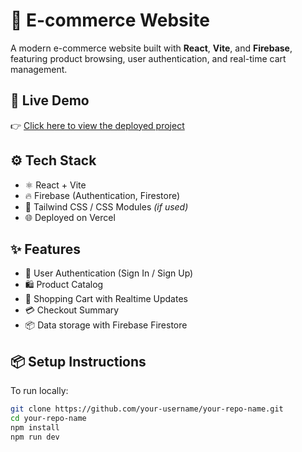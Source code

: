 # 🛒 E-commerce Website

A modern e-commerce website built with **React**, **Vite**, and **Firebase**, featuring product browsing, user authentication, and real-time cart management.

## 🚀 Live Demo

👉 [Click here to view the deployed project](https://ecommerce-using-react-and-firebase-wtnj.vercel.app/)

## ⚙️ Tech Stack

- ⚛️ React + Vite
- 🔥 Firebase (Authentication, Firestore)
- 💅 Tailwind CSS / CSS Modules *(if used)*
- 🌐 Deployed on Vercel

## ✨ Features

- 🔐 User Authentication (Sign In / Sign Up)
- 🛍️ Product Catalog
- 🛒 Shopping Cart with Realtime Updates
- 💳 Checkout Summary
- 📦 Data storage with Firebase Firestore

## 📦 Setup Instructions

To run locally:

```bash
git clone https://github.com/your-username/your-repo-name.git
cd your-repo-name
npm install
npm run dev
